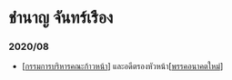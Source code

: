 # ชำนาญ จันทร์เรือง

### 2020/08
- [[กรรมการบริหารคณะก้าวหน้า]] และอดีตรองหัวหน้า[[พรรคอนาคตใหม่]]
  
[//begin]: # "Autogenerated link references for markdown compatibility"
[กรรมการบริหารคณะก้าวหน้า]: ../กรรมการบริหารคณะก้าวหน้า "กรรมการบริหารคณะก้าวหน้า"
[พรรคอนาคตใหม่]: พรรคอนาคตใหม่ "พรรคอนาคตใหม่"
[//end]: # "Autogenerated link references"